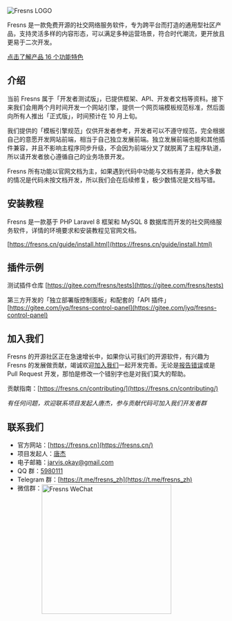 ![Fresns LOGO](https://cdn.fresns.cn/images/logo-small.png)

Fresns 是一款免费开源的社交网络服务软件，专为跨平台而打造的通用型社区产品，支持灵活多样的内容形态，可以满足多种运营场景，符合时代潮流，更开放且更易于二次开发。

[点击了解产品 16 个功能特色](https://fresns.cn/guide/features.html)

## 介绍

当前 Fresns 属于「开发者测试版」，已提供框架、API、开发者文档等资料。接下来我们会用两个月时间开发一个网站引擎，提供一个网页端模板规范标准，然后面向所有人推出「正式版」，时间预计在 10 月上旬。

我们提供的「模板引擎规范」仅供开发者参考，开发者可以不遵守规范，完全根据自己的意愿开发网站前端，相当于自己独立发展前端。独立发展前端也能和其他插件兼容，并且不影响主程序同步升级，不会因为前端分叉了就脱离了主程序轨道，所以请开发者放心遵循自己的业务场景开发。

Fresns 所有功能以官网文档为主，如果遇到代码中功能与文档有差异，绝大多数的情况是代码未按文档开发，所以我们会在后续修复，极少数情况是文档写错。

## 安装教程

Fresns 是一款基于 PHP Laravel 8 框架和 MySQL 8 数据库而开发的社交网络服务软件，详情的环境要求和安装教程见官网文档。

[https://fresns.cn/guide/install.html](https://fresns.cn/guide/install.html)

## 插件示例

测试插件仓库 [https://gitee.com/fresns/tests](https://gitee.com/fresns/tests)

第三方开发的「独立部署版控制面板」和配套的「API 插件」 [https://gitee.com/jyq/fresns-control-panel](https://gitee.com/jyq/fresns-control-panel)

## 加入我们

Fresns 的开源社区正在急速增长中，如果你认可我们的开源软件，有兴趣为 Fresns 的发展做贡献，竭诚欢迎[加入我们](https://fresns.cn/community/join.html)一起开发完善。无论是[报告错误](https://fresns.cn/guide/feedback.html)或是 Pull Request 开发，那怕是修改一个错别字也是对我们莫大的帮助。

贡献指南：[https://fresns.cn/contributing/](https://fresns.cn/contributing/)

*有任何问题，欢迎联系项目发起人唐杰，参与贡献代码可加入我们开发者群*

## 联系我们

- 官方网站：[https://fresns.cn](https://fresns.cn/)
- 项目发起人：[唐杰](https://tangjie.me/)
- 电子邮箱：[jarvis.okay@gmail.com](mailto:jarvis.okay@gmail.com)
- QQ 群：[5980111](https://qm.qq.com/cgi-bin/qm/qr?k=R2pfcPUd4Nyc87AKdkuHP9yJ0MhddUaz&jump_from=webapi)
- Telegram 群：[https://t.me/fresns_zh](https://t.me/fresns_zh)
- 微信群：<img src="https://tangjie.me/media/wechat/fresns.jpg" alt="Fresns WeChat" width="300" style="vertical-align:text-top;">